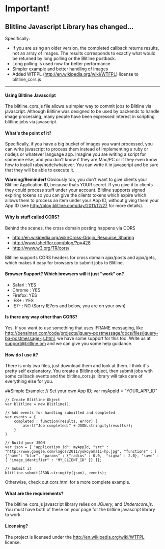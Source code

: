 # Important!
## Blitline Javascript Library has changed...

Specifically:

- If you are using an older version, the completed callback returns results, not an array of images. The results corresponds to exactly what would be returned by long polling or the Blitline postback. 
- Long polling is used now for better performance
- Simpler example and better handling of images
- Added WTFPL (http://en.wikipedia.org/wiki/WTFPL) license to blitline_cors.js

---
#### Using Blitline Javascript

The blitline_cors.js file allows a simpler way to commit jobs to Blitline via javascript. Although Blitline was designed to be used by backends
to handle image processing, many people have been expressed interest in scripting blitline jobs via javascript.

#### What's the point of it?

Specifically, if you have a big bucket of images you want processed, you can write javascript to process them instead of implementing a ruby
or nodejs or whatever language app. Imagine you are writing a script for someone else, and you don't know if they are Mac/PC or if they even know
how to install ruby/node/whatever. You can write it in javascript and be sure that they will be able to execute it.

<b> Warning/Reminder! </b>Obviously too, you don't want to give clients your Blitline Application ID, because thats YOUR secret. If you give it to clients
they could process stuff under your account. Blitline supports signed expiring tokens so you can give the clients tokens which
expire which allows them to process an item under your App ID, without giving them your App ID (see http://blog.blitline.com/day/2011/12/27 for
more details).

#### Why is stuff called CORS?

Behind the scenes, the cross domain posting happens via CORS

* http://en.wikipedia.org/wiki/Cross-Origin_Resource_Sharing
* http://www.tsheffler.com/blog/?p=428
* http://www.w3.org/TR/cors/

Blitline supports CORS headers for cross domain ajax/posts and ajax/gets, which makes it easy for browsers to submit jobs to Blitline.


#### Browser Support? Which browsers will it just "work" on?

* Safari : YES
* Chrome : YES
* Firefox: YES
* IE8+   : YES
* IE7-   : NO (Sorry IE7ers and below, you are on your own)

#### Is there any way other than CORS?
Yes. If you want to use something that uses IFRAME messaging, like http://benalman.com/code/projects/jquery-postmessage/docs/files/jquery-ba-postmessage-js.html,
we have some support for this too. Write us at support@blitline.om and we can give you some help guidance.

#### How do I use it?
There is only two files, just download them and look at them. I think it's pretty self explanatory. You create a Blitline object, then submit jobs with some callback
events and the blitline_cors.js library will take care of everything else for you.

##Simple Example:
    // Set your own App ID;
	var myAppId = "YOUR_APP_ID"
	
    // Create Blitline Object
	var blitline = new Blitline();
    
	// Add events for handling submitted and completed
	var events = {
		completed : function(results, error) {
			alert("Job completed:" + JSON.stringify(results));
		}
	}
    
	// Build your JSON
	var json = { "application_id": myAppId, "src" : "http://www.google.com/logos/2011/yokoyama11-hp.jpg", "functions" : [ {"name": "blur", "params" : {"radius" : 0.0,  "sigma" : 2.0}, "save" : { "image_identifier" : "MY_CLIENT_ID" }} ]};
	
    // Submit it
	blitline.submit(JSON.stringify(json), events);

Otherwise, check out cors.html for a more complete example.

#### What are the requirements?
The blitline_cors.js javascript library relies on *JQuery*, and *Underscore.js*. You must have both of these on your page for the blitline javascript library to work.

#### Licensing?

The project is licensed under the http://en.wikipedia.org/wiki/WTFPL license.



